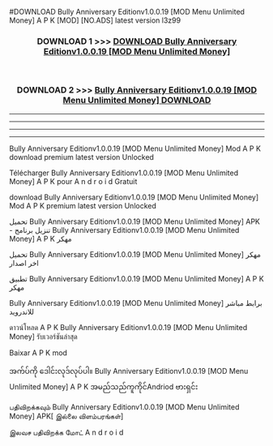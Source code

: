 #DOWNLOAD Bully Anniversary Editionv1.0.0.19 [MOD Menu Unlimited Money] A P K [MOD] [NO.ADS] latest version l3z99



<div align="center">

<h3>DOWNLOAD 1 >>> <a href="https://teeasianyam.web.app?sq=Bully Anniversary Editionv1.0.0.19 [MOD Menu Unlimited Money]">DOWNLOAD Bully Anniversary Editionv1.0.0.19 [MOD Menu Unlimited Money] </a></h3><br>

<h3>DOWNLOAD 2 >>> <a href="https://teeasianyam.web.app?sq=Bully Anniversary Editionv1.0.0.19 [MOD Menu Unlimited Money] ">Bully Anniversary Editionv1.0.0.19 [MOD Menu Unlimited Money]  DOWNLOAD </a></h3>

</div>


----------------------------------------------------------

----------------------------------------------------------

----------------------------------------------------------

----------------------------------------------------------


Bully Anniversary Editionv1.0.0.19 [MOD Menu Unlimited Money]  Mod A P K download premium latest version Unlocked

Télécharger Bully Anniversary Editionv1.0.0.19 [MOD Menu Unlimited Money]  A P K pour A n d r o i d Gratuit

download Bully Anniversary Editionv1.0.0.19 [MOD Menu Unlimited Money]  Mod A P K premium latest version Unlocked

تحميل Bully Anniversary Editionv1.0.0.19 [MOD Menu Unlimited Money]  APK - تنزيل برنامج Bully Anniversary Editionv1.0.0.19 [MOD Menu Unlimited Money]  A P K مهكر

تحميل Bully Anniversary Editionv1.0.0.19 [MOD Menu Unlimited Money]  مهكر اخر اصدار

تطبيق Bully Anniversary Editionv1.0.0.19 [MOD Menu Unlimited Money]  A P K مهكر

Bully Anniversary Editionv1.0.0.19 [MOD Menu Unlimited Money]  برابط مباشر للاندرويد

ดาวน์โหลด A P K Bully Anniversary Editionv1.0.0.19 [MOD Menu Unlimited Money]  รับเวอร์ชันล่าสุด

Baixar A P K mod

အက်ပ်ကို ဒေါင်းလုဒ်လုပ်ပါ။ Bully Anniversary Editionv1.0.0.19 [MOD Menu Unlimited Money]  A P K အမည်သည်ကူကိုင်Andriod ဗားရှင်း

பதிவிறக்கவும் Bully Anniversary Editionv1.0.0.19 [MOD Menu Unlimited Money]  APK[ இல்லை விளம்பரங்கள்] 
 
இலவச பதிவிறக்க மோட் A n d r o i d



